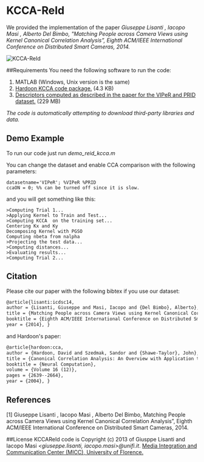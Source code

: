 KCCA-ReId
========

We provided the implementation of the paper  _Giuseppe Lisanti , Iacopo Masi , Alberto Del Bimbo, "Matching People across Camera Views using Kernel Canonical Correlation Analysis”, Eighth ACM/IEEE International Conference on Distributed Smart Cameras, 2014._

![KCCA-ReId](http://www.micc.unifi.it/masi/kcca.png)

##Requirements 
You need the following software to run the code:

1. MATLAB (Windows, Unix version is the same)
2. [Hardoon KCCA code package.](http://www.davidroihardoon.com/Professional/Code_files/kcca_package.tar.gz) (4.3 KB)
3. [Descriptors computed as described in the paper for the VIPeR and PRID dataset.](http://www.micc.unifi.it/lisanti/downloads/kccareid_data.zip) (229 MB)

_The code is automatically attempting to download third-party libraries and data._



## Demo Example
To run our code just run _demo_reid_kcca.m_
	
You can change the dataset and enable CCA comparison with the following parameters:

  	datasetname='VIPeR'; %VIPeR %PRID
  	ccaON = 0; %% can be turned off since it is slow.
  	
and you will get something like this:

	>Computing Trial 1...
	>Applying Kernel to Train and Test...
	>Computing KCCA  on the training set...
	Centering Kx and Ky
	Decomposing Kernel with PGSO
	Computing nbeta from nalpha
	>Projecting the test data...
	>Computing distances...
	>Evaluating results...
	>Computing Trial 2...



## Citation

Please cite our paper with the following bibtex if you use our dataset:

``` latex
@article{lisanti:icdsc14,
author = {Lisanti, Giuseppe and Masi, Iacopo and {Del Bimbo}, Alberto},
title = {Matching People across Camera Views using Kernel Canonical Correlation Analysis},
booktitle = {Eighth ACM/IEEE International Conference on Distributed Smart Cameras},
year = {2014}, }
``` 

and Hardoon's paper:

``` latex
@article{hardoon:cca,
author = {Hardoon, David and Szedmak, Sandor and {Shawe-Taylor}, John},
title = {Canonical Correlation Analysis: An Overview with Application to Learning Methods},
booktitle = {Neural Computation},
volume = {Volume 16 (12)},
pages = {2639--2664},
year = {2004}, }
```


## References

[1] Giuseppe Lisanti , Iacopo Masi , Alberto Del Bimbo, Matching People across Camera Views using Kernel Canonical Correlation Analysis”, Eighth ACM/IEEE International Conference on Distributed Smart Cameras, 2014.

##License
KCCAReId code is Copyright (c) 2013 of  Giusppe Lisanti and Iacopo Masi *\<giuseppe.lisanti, iacopo.masi\>@unifi.it*.
[Media Integration and Communication Center (MICC), University of Florence. ](http://www.micc.unifi.it/vim)
